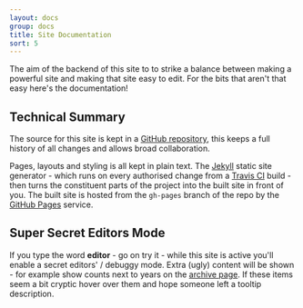 ```yaml
---
layout: docs
group: docs
title: Site Documentation
sort: 5
---
```


The aim of the backend of this site to to strike a balance between making a powerful site and making that site easy to edit. For the bits that aren't that easy here's the documentation!

## Technical Summary

The source for this site is kept in a [GitHub repository](https://github.com/newtheatre/history-project), this keeps a full history of all changes and allows broad collaboration.

Pages, layouts and styling is all kept in plain text. The [Jekyll](http://jekyllrb.com) static site generator - which runs on every authorised change from a [Travis CI](https://travis-ci.org/newtheatre/history-project) build - then turns the constituent parts of the project into the built site in front of you. The built site is hosted from the `gh-pages` branch of the repo by the  [GitHub Pages](https://pages.github.com/) service.

## Super Secret Editors Mode

If you type the word **editor** - go on try it - while this site is active you'll enable a secret editors' / debuggy mode. Extra (ugly) content will be shown - for example show counts next to years on the [archive page](/years/). If these items seem a bit cryptic hover over them and hope someone left a tooltip description.